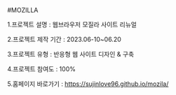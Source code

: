 #MOZILLA

1.프로젝트 설명 : 웹브라우저 모질라 사이트 리뉴얼

2.프로젝트 제작 기간 : 2023.06-10~06.20

3.프로젝트 유형 : 반응형 웹 사이트 디자인 & 구축

4.프로젝트 참여도 : 100%

5.홈페이지 바로가기 : https://sujinlove96.github.io/mozila/
